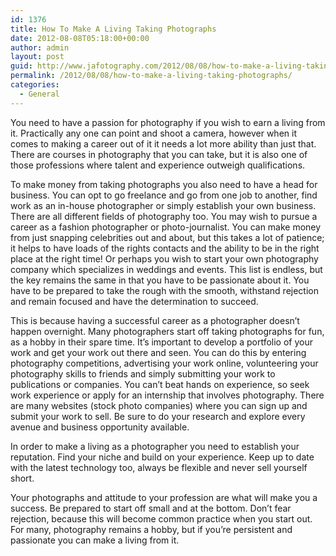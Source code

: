 ```yaml
---
id: 1376
title: How To Make A Living Taking Photographs
date: 2012-08-08T05:18:00+00:00
author: admin
layout: post
guid: http://www.jafotography.com/2012/08/08/how-to-make-a-living-taking-photographs/
permalink: /2012/08/08/how-to-make-a-living-taking-photographs/
categories:
  - General
---
```

You need to have a passion for photography if you wish to earn a living from it. Practically any one can point and shoot a camera, however when it comes to making a career out of it it needs a lot more ability than just that. There are courses in photography that you can take, but it is also one of those professions where talent and experience outweigh qualifications.

To make money from taking photographs you also need to have a head for business. You can opt to go freelance and go from one job to another, find work as an in-house photographer or simply establish your own business. There are all different fields of photography too. You may wish to pursue a career as a fashion photographer or photo-journalist. You can make money from just snapping celebrities out and about, but this takes a lot of patience; it helps to have loads of the rights contacts and the ability to be in the right place at the right time! Or perhaps you wish to start your own photography company which specializes in weddings and events. This list is endless, but the key remains the same in that you have to be passionate about it. You have to be prepared to take the rough with the smooth, withstand rejection and remain focused and have the determination to succeed.

This is because having a successful career as a photographer doesn&#8217;t happen overnight. Many photographers start off taking photographs for fun, as a hobby in their spare time. It&#8217;s important to develop a portfolio of your work and get your work out there and seen. You can do this by entering photography competitions, advertising your work online, volunteering your photography skills to friends and simply submitting your work to publications or companies. You can&#8217;t beat hands on experience, so seek work experience or apply for an internship that involves photography. There are many websites (stock photo companies) where you can sign up and submit your work to sell. Be sure to do your research and explore every avenue and business opportunity available.

In order to make a living as a photographer you need to establish your reputation. Find your niche and build on your experience. Keep up to date with the latest technology too, always be flexible and never sell yourself short.

Your photographs and attitude to your profession are what will make you a success. Be prepared to start off small and at the bottom. Don&#8217;t fear rejection, because this will become common practice when you start out. For many, photography remains a hobby, but if you&#8217;re persistent and passionate you can make a living from it.